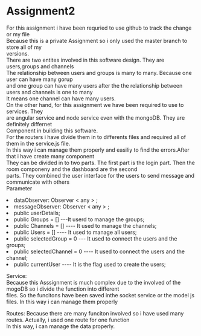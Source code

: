 # Assignment2
For this assignment i have been requried to use github to track the change or my file<br>
Because this is a private Assignment so i only used the master branch to store all of my<br>
versions.<br>
There are two entites involved in this software design. They are users,groups and channels<br>
The relationship between users and groups is many to many. Because one user can have many gorup<br>
and one group can have many users after the the relationship between users and channels is one to many<br>
It means one channel can have many users.<br>
On the other hand, for this assignment we have been required to use to services. They<br>
are angular service and node service even with the mongoDB. They are definitely differnet 
<br> Component in building this software.<br>
For the routers i have divide them in to differents files and required all of them in the service.js file. <br>
In this way i can manage them properly and easiliy to find the errors.After that i have create many component<br>
They can be divided in to two parts. The first part is the login part. Then the room componeny and the dashboard are the second<br>
parts. They combined the user interface for the users to send message and communicate with others<br>
Parameter<br>
<li>dataObserver: Observer < any > ;
<li>messageObserver: Observer < any > ;
<li>public userDetails;
<li>public Groups = [] ---It userd to manage the groups;
<li>public Channels = [] ---- It used to manage the channels;
<li>public Users = [] ---- It used to manage all users;
<li>public selectedGroup = 0 --- It used to connect the users and the groups;
<li>public selectedChannel = 0 ---- It used to connect the users and the channel;
<li>public currentUser ---- It is the flag used to create the users;<br>

Service:<br>
Because this Asssignment is much complex due to the involved of the mogoDB so i divide the function into different<br>
files. So the funcitons have been saved inthe socket service or the model js files. In this way i can manage them properly<br>

Routes:
Because there are many funciton involved so i have used many routes. Actually, i used one route for one function<br>
In this way, i can manage the data properly.
